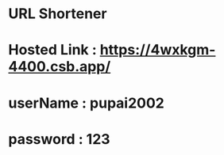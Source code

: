 # URL Shortener
# Hosted Link : https://4wxkgm-4400.csb.app/
# userName : pupai2002
# password : 123
